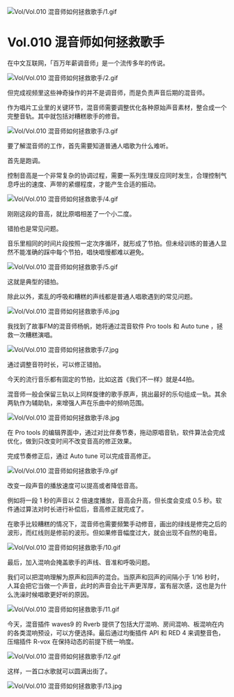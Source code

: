 
![Vol/Vol.010 混音师如何拯救歌手/1.gif](https://cdn.jsdelivr.net/gh/qiaoshouzi/static/image/Vol/Vol.010%20混音师如何拯救歌手/1.gif)

# Vol.010 混音师如何拯救歌手

在中文互联网，「百万年薪调音师」是一个流传多年的传说。

![Vol/Vol.010 混音师如何拯救歌手/2.gif](https://cdn.jsdelivr.net/gh/qiaoshouzi/static/image/Vol/Vol.010%20混音师如何拯救歌手/2.gif)

但完成视频里这些神奇操作的并不是调音师，而是负责声音后期的混音师。

作为唱片工业里的关键环节，混音师需要调整优化各种原始声音素材，整合成一个完整音轨。其中就包括对糟糕歌手的修音。

![Vol/Vol.010 混音师如何拯救歌手/3.gif](https://cdn.jsdelivr.net/gh/qiaoshouzi/static/image/Vol/Vol.010%20混音师如何拯救歌手/3.gif)

要了解混音师的工作，首先需要知道普通人唱歌为什么难听。

首先是跑调。

控制音高是一个非常复杂的协调过程，需要一系列生理反应同时发生，合理控制气息呼出的速度、声带的紧绷程度，才能产生合适的振动。

![Vol/Vol.010 混音师如何拯救歌手/4.gif](https://cdn.jsdelivr.net/gh/qiaoshouzi/static/image/Vol/Vol.010%20混音师如何拯救歌手/4.gif)

刚刚这段的音高，就比原唱相差了一个小二度。

错拍也是常见问题。

音乐里相同的时间片段按照一定次序循环，就形成了节拍。但未经训练的普通人显然不能准确的踩中每个节拍，唱快唱慢都难以避免。

![Vol/Vol.010 混音师如何拯救歌手/5.gif](https://cdn.jsdelivr.net/gh/qiaoshouzi/static/image/Vol/Vol.010%20混音师如何拯救歌手/5.gif)

这就是典型的错拍。

除此以外，紊乱的呼吸和糟糕的声线都是普通人唱歌遇到的常见问题。

![Vol/Vol.010 混音师如何拯救歌手/6.jpg](https://cdn.jsdelivr.net/gh/qiaoshouzi/static/image/Vol/Vol.010%20混音师如何拯救歌手/6.jpg)

我找到了故事FM的混音师杨帆，她将通过混音软件 Pro tools 和 Auto tune ，拯救一次糟糕演唱。

![Vol/Vol.010 混音师如何拯救歌手/7.jpg](https://cdn.jsdelivr.net/gh/qiaoshouzi/static/image/Vol/Vol.010%20混音师如何拯救歌手/7.jpg)

通过调整音符时长，可以修正错拍。

今天的流行音乐都有固定的节拍，比如这首《我们不一样》就是44拍。

混音师一般会保留三轨以上同样旋律的歌手原声，挑出最好的乐句组成一轨。其余两轨作为辅助轨，来增强人声在乐曲中的频响范围。

![Vol/Vol.010 混音师如何拯救歌手/8.jpg](https://cdn.jsdelivr.net/gh/qiaoshouzi/static/image/Vol/Vol.010%20混音师如何拯救歌手/8.jpg)

在 Pro tools 的编辑界面中，通过对比伴奏节奏，拖动原唱音轨，软件算法会完成优化，做到只改变时间不改变音高的修正效果。

完成节奏修正后，通过 Auto tune 可以完成音高修正。

![Vol/Vol.010 混音师如何拯救歌手/9.gif](https://cdn.jsdelivr.net/gh/qiaoshouzi/static/image/Vol/Vol.010%20混音师如何拯救歌手/9.gif)

改变一段声音的播放速度可以提高或者降低音高。

例如将一段 1 秒的声音以 2 倍速度播放，音高会升高，但长度会变成 0.5 秒。软件通过算法对时长进行补偿后，音高修正就完成了。

在歌手比较糟糕的情况下，混音师也需要频繁手动修音，画出的绿线是修完之后的波形，而红线则是修前的波形。但如果修音幅度过大，就会出现不自然的电音。

![Vol/Vol.010 混音师如何拯救歌手/10.gif](https://cdn.jsdelivr.net/gh/qiaoshouzi/static/image/Vol/Vol.010%20混音师如何拯救歌手/10.gif)

最后，加入混响会掩盖歌手的声线、音准和呼吸问题。

我们可以把混响理解为原声和回声的混合。当原声和回声的间隔小于 1/16 秒时，人耳会把它当做一个声音，此时的声音会比干声更浑厚，富有层次感，这也是为什么洗澡时候唱歌更好听的原因。

![Vol/Vol.010 混音师如何拯救歌手/11.gif](https://cdn.jsdelivr.net/gh/qiaoshouzi/static/image/Vol/Vol.010%20混音师如何拯救歌手/11.gif)

今天，混音插件 waves9 的 Rverb 提供了包括大厅混响、房间混响、板混响在内的各类混响预设，可以方便选择。最后通过均衡插件 API 和 RED 4 来调整音色，压缩插件 R-vox 在保持动态的前提下统一响度。

![Vol/Vol.010 混音师如何拯救歌手/12.gif](https://cdn.jsdelivr.net/gh/qiaoshouzi/static/image/Vol/Vol.010%20混音师如何拯救歌手/12.gif)

这样，一首口水歌就可以圆满出街了。

![Vol/Vol.010 混音师如何拯救歌手/13.jpg](https://cdn.jsdelivr.net/gh/qiaoshouzi/static/image/Vol/Vol.010%20混音师如何拯救歌手/13.jpg)
